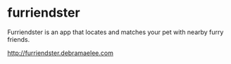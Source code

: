 # furriendster
Furriendster is an app that locates and matches your pet with nearby furry friends.

http://furriendster.debramaelee.com
